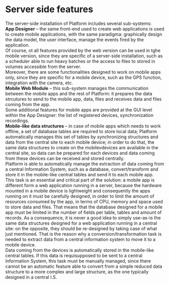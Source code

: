 # Server side features

The server-side installation of Platform includes several sub-systems:\
**App Designer** – the same front-end used to create web applications is used to create mobile applications, with the same paradigma: graphically design the data model, the user interface, manage the events fired by the application.\
Of course, ot all features provided by the web version can be used in tghe mobile version, since they are specific of a server-side installation, such as a scheduler able to run heavy batches or the access to files to stored in volumes accessible from the server.\
Moreover, there are some functionalities designed to work on mobile apps only, since they are specific for a mobile device, such as the GPS function, integration with the camera, etc.\
**Mobile Web Module** – this sub-system manages the communication between the mobile apps and the rest of Platform: it prepares the data strcutures to send to the mobile app, data, files and receives data and files coming from the app.\
Some additional features for mobile apps are provided at the GUI level within the App Designer: the list of registered devices, synchronization recordings.\
**Mobile-like data structures** – in case of mobile apps which needs to work offline, a set of database tables are required to store local data; Platform automatically manages this set of tables by synchronizing structures and data from the central site to each mobile device; in order to do that, the same data structures to create on the mobilevdevices are available in the central site, so data can be prepared for each devices and data coming from these devices can be received and stored centrally.\
Platform is able to automatically manage the extraction of data coming from a central Information System, such as a database, convert/transform and store it in the mobile-like central tables and send it to each mobile app.\
This task is an essential and critical part of the solution: a mobile app is different form a web application running in a server, because the hardware mounted in a mobile device is lightweight and consequently the apps running on it must be carefully designed, in order to limit the amount of resources consumed by the app, in terms of CPU, memory and space used to store data and files. That means that the database designed for a mobile app must be limited in the number of fields per table, tables and amount of records. As a consequence, it is never a good idea to simply use-as-is the same data structures designed for a web application running in a central site: on the opposite, they should be re-designed by taking case of what just mentioned. That is the reason why a conversion/transformation task is needed to extract data from a central information system to move it to a mobile device.\
Data coming from the devices is automatically stored in the mobile-like central tables. If this data is requisupposed to be sent to a central Information System, this task must be manually managed, since there cannot be an automatic feature able to convert from a simple reduced data structure to a more complex and large structure, as the one typically designed in a central I.S.
